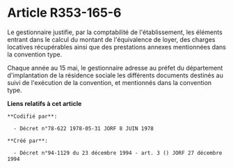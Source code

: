 # Article R353-165-6

Le gestionnaire justifie, par la comptabilité de l'établissement, les éléments entrant dans le calcul du montant de
l'équivalence de loyer, des charges locatives récupérables ainsi que des prestations annexes mentionnées dans la convention
type.

Chaque année au 15 mai, le gestionnaire adresse au préfet du département d'implantation de la résidence sociale les
différents documents destinés au suivi de l'exécution de la convention, et mentionnés dans la convention type.

**Liens relatifs à cet article**

	**Codifié par**:

	  - Décret n°78-622 1978-05-31 JORF 8 JUIN 1978

	**Créé par**:

	  - Décret n°94-1129 du 23 décembre 1994 - art. 3 () JORF 27 décembre 1994
